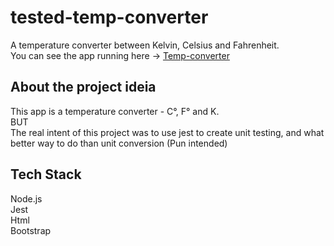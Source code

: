 # tested-temp-converter
A temperature converter between Kelvin, Celsius and Fahrenheit.   
You can see the app running here -> [Temp-converter](https://viniciusgferreira.github.io/tested-temp-converter/)
## About the project ideia

This app is a temperature converter - C°, F° and K.   
BUT   
The real intent of this project was to use jest to create unit testing, and what better way to do than unit conversion (Pun intended)

## Tech Stack
Node.js   
Jest   
Html   
Bootstrap   
